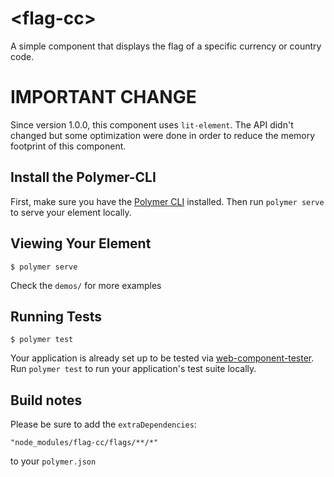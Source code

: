 # \<flag-cc\>
A simple component that displays the flag of a
specific currency or country code.

# IMPORTANT CHANGE
Since version 1.0.0, this component uses
`lit-element`. The API didn't changed but some
optimization were done in order to reduce the memory
footprint of this component.


## Install the Polymer-CLI

First, make sure you have the [Polymer CLI](https://www.npmjs.com/package/polymer-cli) installed. Then run `polymer serve` to serve your element locally.

## Viewing Your Element

```
$ polymer serve
```

<!--
```
<custom-element-demo>
  <template>
    <link rel="import" href="flag-cc.html">
    <style is="custom-style">
      flag-cc {
        display: inline-block;
        width: 24px;
        height: 14px;
        margin: 10px;
      }
    </style>
    USD: <flag-cc currency="USD"></flag-cc>
    CHF: <flag-cc currency="CHF"></flag-cc>
    EUR: <flag-cc code="EUR"></flag-cc>
    FRANCE: <flag-cc code="FR"></flag-cc>
  </template>
</custom-element-demo>
```
-->

Check the `demos/` for more examples

## Running Tests

```
$ polymer test
```

Your application is already set up to be tested via [web-component-tester](https://github.com/Polymer/web-component-tester). Run `polymer test` to run your application's test suite locally.

## Build notes

Please be sure to add the `extraDependencies`:

```
"node_modules/flag-cc/flags/**/*"
```

to your `polymer.json`
